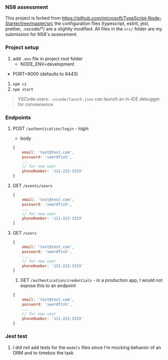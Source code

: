 
### NS8 assessment
This project is forked from https://github.com/microsoft/TypeScript-Node-Starter/tree/master/src the configuration files (typescript, eslint, jest, prettier, .vscode/*) are a slightly modified. All files in the `src/` folder are my submission for NS8's assessment.

### Project setup
1. add `.env` file in project root folder
	- NODE_ENV=development
  - PORT=8000 (defaults to 8443)

1. `npm ci`
1. `npm start`

> VSCode users: `.vscode/launch.json` can launch an in-IDE debugger for convienience

### Endpoints

1. POST `/authentication/login` - login
	- body
	```javascript
	{
		email: 'test@test.com',
		password: 'swordfish',
		...
		// for new user
		phoneNumber: '111-222-3333'
	}
	```
1. GET `/events/users`
	```javascript
	{
		email: 'test@test.com',
		password: 'swordfish',
		...
		// for new user
		phoneNumber: '111-222-3333'
	}
	```

1. GET `/users`
	```javascript
	{
		email: 'test@test.com',
		password: 'swordfish',
		...
		// for new user
		phoneNumber: '111-222-3333'
	}
	```

	1. GET `/authentication/credentials` - in a production app, I would not expose this to an endpoint
	```javascript
	{
		email: 'test@test.com',
		password: 'swordfish',
		...
		// for new user
		phoneNumber: '111-222-3333'
	}
	```

### Jest test
1. I did not add tests for the `models` files since I'm mocking behavior of an ORM and to timebox the task


